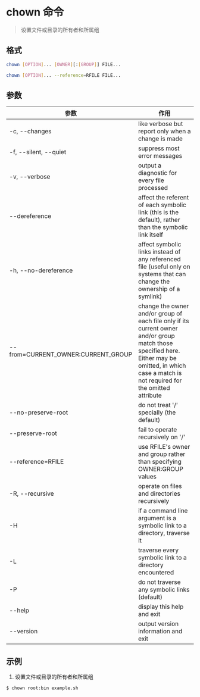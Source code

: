 # chown 命令

> 设置文件或目录的所有者和所属组

## 格式

```bash
chown [OPTION]... [OWNER][:[GROUP]] FILE...

chown [OPTION]... --reference=RFILE FILE...
```

## 参数

| 参数 | 作用 |
| --------- | --------- |
| -c, --changes | like verbose but report only when a change is made |
| -f, --silent, --quiet | suppress most error messages |
| -v, --verbose | output a diagnostic for every file processed |
| --dereference | affect the referent of each symbolic link (this is the default), rather than the symbolic link itself |
| -h, --no-dereference | affect symbolic links instead of any referenced file (useful only on systems that can change the ownership of a symlink) |
| --from=CURRENT_OWNER:CURRENT_GROUP | change the owner and/or group of each file only if its current owner and/or group match those specified here. Either may be omitted, in which case a match is not required for the omitted attribute |
| --no-preserve-root | do not treat '/' specially (the default) |
| --preserve-root | fail to operate recursively on '/' |
| --reference=RFILE | use RFILE's owner and group rather than specifying OWNER:GROUP values |
| -R, --recursive | operate on files and directories recursively |
| -H | if a command line argument is a symbolic link to a directory, traverse it |
| -L | traverse every symbolic link to a directory encountered |
| -P | do not traverse any symbolic links (default) |
| --help | display this help and exit |
| --version | output version information and exit |

## 示例

1. 设置文件或目录的所有者和所属组

```bash
$ chown root:bin example.sh
```
